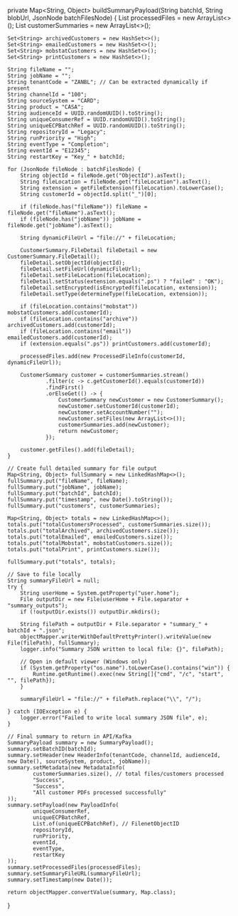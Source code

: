 private Map<String, Object> buildSummaryPayload(String batchId, String blobUrl, JsonNode batchFilesNode) {
    List<ProcessedFileInfo> processedFiles = new ArrayList<>();
    List<CustomerSummary> customerSummaries = new ArrayList<>();

    Set<String> archivedCustomers = new HashSet<>();
    Set<String> emailedCustomers = new HashSet<>();
    Set<String> mobstatCustomers = new HashSet<>();
    Set<String> printCustomers = new HashSet<>();

    String fileName = "";
    String jobName = "";
    String tenantCode = "ZANBL"; // Can be extracted dynamically if present
    String channelId = "100";
    String sourceSystem = "CARD";
    String product = "CASA";
    String audienceId = UUID.randomUUID().toString();
    String uniqueConsumerRef = UUID.randomUUID().toString();
    String uniqueECPBatchRef = UUID.randomUUID().toString();
    String repositoryId = "Legacy";
    String runPriority = "High";
    String eventType = "Completion";
    String eventId = "E12345";
    String restartKey = "Key_" + batchId;

    for (JsonNode fileNode : batchFilesNode) {
        String objectId = fileNode.get("ObjectId").asText();
        String fileLocation = fileNode.get("fileLocation").asText();
        String extension = getFileExtension(fileLocation).toLowerCase();
        String customerId = objectId.split("_")[0];

        if (fileNode.has("fileName")) fileName = fileNode.get("fileName").asText();
        if (fileNode.has("jobName")) jobName = fileNode.get("jobName").asText();

        String dynamicFileUrl = "file://" + fileLocation;

        CustomerSummary.FileDetail fileDetail = new CustomerSummary.FileDetail();
        fileDetail.setObjectId(objectId);
        fileDetail.setFileUrl(dynamicFileUrl);
        fileDetail.setFileLocation(fileLocation);
        fileDetail.setStatus(extension.equals(".ps") ? "failed" : "OK");
        fileDetail.setEncrypted(isEncrypted(fileLocation, extension));
        fileDetail.setType(determineType(fileLocation, extension));

        if (fileLocation.contains("mobstat")) mobstatCustomers.add(customerId);
        if (fileLocation.contains("archive")) archivedCustomers.add(customerId);
        if (fileLocation.contains("email")) emailedCustomers.add(customerId);
        if (extension.equals(".ps")) printCustomers.add(customerId);

        processedFiles.add(new ProcessedFileInfo(customerId, dynamicFileUrl));

        CustomerSummary customer = customerSummaries.stream()
                .filter(c -> c.getCustomerId().equals(customerId))
                .findFirst()
                .orElseGet(() -> {
                    CustomerSummary newCustomer = new CustomerSummary();
                    newCustomer.setCustomerId(customerId);
                    newCustomer.setAccountNumber("");
                    newCustomer.setFiles(new ArrayList<>());
                    customerSummaries.add(newCustomer);
                    return newCustomer;
                });

        customer.getFiles().add(fileDetail);
    }

    // Create full detailed summary for file output
    Map<String, Object> fullSummary = new LinkedHashMap<>();
    fullSummary.put("fileName", fileName);
    fullSummary.put("jobName", jobName);
    fullSummary.put("batchId", batchId);
    fullSummary.put("timestamp", new Date().toString());
    fullSummary.put("customers", customerSummaries);

    Map<String, Object> totals = new LinkedHashMap<>();
    totals.put("totalCustomersProcessed", customerSummaries.size());
    totals.put("totalArchived", archivedCustomers.size());
    totals.put("totalEmailed", emailedCustomers.size());
    totals.put("totalMobstat", mobstatCustomers.size());
    totals.put("totalPrint", printCustomers.size());

    fullSummary.put("totals", totals);

    // Save to file locally
    String summaryFileUrl = null;
    try {
        String userHome = System.getProperty("user.home");
        File outputDir = new File(userHome + File.separator + "summary_outputs");
        if (!outputDir.exists()) outputDir.mkdirs();

        String filePath = outputDir + File.separator + "summary_" + batchId + ".json";
        objectMapper.writerWithDefaultPrettyPrinter().writeValue(new File(filePath), fullSummary);
        logger.info("Summary JSON written to local file: {}", filePath);

        // Open in default viewer (Windows only)
        if (System.getProperty("os.name").toLowerCase().contains("win")) {
            Runtime.getRuntime().exec(new String[]{"cmd", "/c", "start", "", filePath});
        }

        summaryFileUrl = "file://" + filePath.replace("\\", "/");

    } catch (IOException e) {
        logger.error("Failed to write local summary JSON file", e);
    }

    // Final summary to return in API/Kafka
    SummaryPayload summary = new SummaryPayload();
    summary.setBatchID(batchId);
    summary.setHeader(new HeaderInfo(tenantCode, channelId, audienceId, new Date(), sourceSystem, product, jobName));
    summary.setMetadata(new MetadataInfo(
            customerSummaries.size(), // total files/customers processed
            "Success",
            "Success",
            "All customer PDFs processed successfully"
    ));
    summary.setPayload(new PayloadInfo(
            uniqueConsumerRef,
            uniqueECPBatchRef,
            List.of(uniqueECPBatchRef), // FilenetObjectID
            repositoryId,
            runPriority,
            eventId,
            eventType,
            restartKey
    ));
    summary.setProcessedFiles(processedFiles);
    summary.setSummaryFileURL(summaryFileUrl);
    summary.setTimestamp(new Date());

    return objectMapper.convertValue(summary, Map.class);
}

